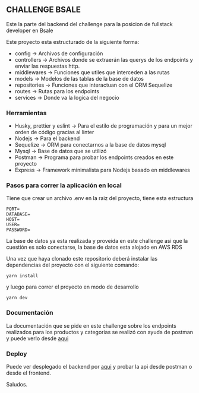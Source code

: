 ## CHALLENGE BSALE

Este la parte del backend del challenge para la posicion de fullstack developer en Bsale

Este proyecto esta estructurado de la siguiente forma:

- config -> Archivos de configuración
- controllers -> Archivos donde se extraerán las querys de los endpoints y enviar las respuestas http.
- middlewares -> Funciones que utiles que interceden a las rutas
- models -> Modelos de las tablas de la base de datos
- repositories -> Funciones que interactuan con el ORM Sequelize
- routes -> Rutas para los endpoints
- services -> Donde va la logica del negocio

### Herramientas

- Husky, prettier y eslint -> Para el estilo de programación y para un mejor orden de código gracias al linter
- Nodejs -> Para el backend
- Sequelize -> ORM para conectarnos a la base de datos mysql
- Mysql -> Base de datos que se utilizó
- Postman -> Programa para probar los endpoints creados en este proyecto
- Express -> Framework minimalista para Nodejs basado en middlewares

### Pasos para correr la aplicación en local

Tiene que crear un archivo .env en la raiz del proyecto, tiene esta estructura

```
PORT=
DATABASE=
HOST=
USER=
PASSWORD=
```

La base de datos ya esta realizada y proveida en este challenge asi que la cuestión es solo conectarse, la base de datos esta alojado en AWS RDS

Una vez que haya clonado este repositorio deberá instalar las dependencias del proyecto con el siguiente comando:

```
yarn install
```

y luego para correr el proyecto en modo de desarrollo

```
yarn dev
```
### Documentación

La documentación que se pide en este challenge sobre los endpoints realizados para los productos y categorias se realizó con ayuda de postman y puede verlo desde [aqui](https://documenter.getpostman.com/view/7100751/2s8YeuKqv4)


### Deploy

Puede ver desplegado el backend por [aqui](https://bsale-cart.herokuapp.com) y probar la api desde postman o desde el frontend.

Saludos.
